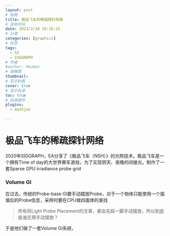 ```yaml
---
layout: post
# 标题
title: 极品飞车的稀疏探针网络
# 发布时间
date: 2023/2/10 10:16:25  
# 分类
categories: [graphics] 
# 标签
tags:
  - GI
  - SIGGRAPH
# 作者
#author: Reuben
# 缩略图
thumbnail: 
# 显示封面
cover: true
# 显示目录
toc: true
# 启用插件
plugins:
  - mathjax

---
```


# 极品飞车的稀疏探针网络

2020年SIGGRAPH，EA分享了《极品飞车（NSH）》的光照技术。极品飞车是一个拥有Time of day的大世界赛车游戏，为了实现阴天、夜晚的间接光，制作了一套Sparse GPU irradiance probe grid

### Volume GI

在过去，传统的Probe-base GI要手动摆放Probe，对于一个物体只能使用一个插值后的Probe信息，采样时要在CPU做四面体的查找

> 所有将Light Probe Placement的文章，都会先踩一脚手动摆放，所以到底是谁在用手动摆放？

于是他们做了一套Volume GI系统，













